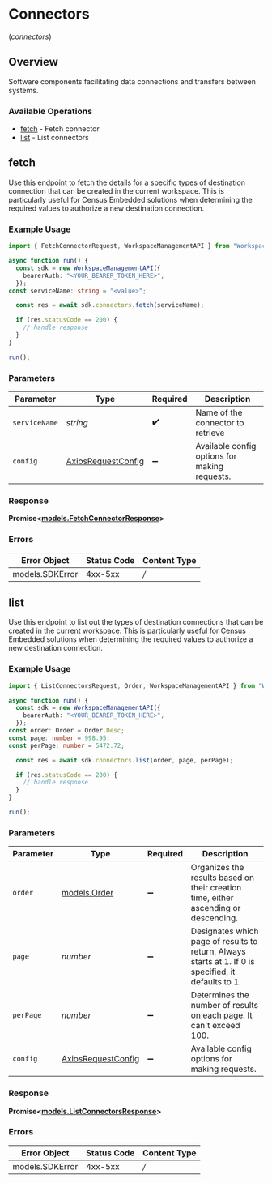 # Connectors
(*connectors*)

## Overview

Software components facilitating data connections and transfers between systems.

### Available Operations

* [fetch](#fetch) - Fetch connector
* [list](#list) - List connectors

## fetch

Use this endpoint to fetch the details for a specific types of destination connection that can be created in the current workspace. This is particularly useful for Census Embedded solutions when determining the required values to authorize a new destination connection.

### Example Usage

```typescript
import { FetchConnectorRequest, WorkspaceManagementAPI } from "Workspace-Management-API";

async function run() {
  const sdk = new WorkspaceManagementAPI({
    bearerAuth: "<YOUR_BEARER_TOKEN_HERE>",
  });
const serviceName: string = "<value>";

  const res = await sdk.connectors.fetch(serviceName);

  if (res.statusCode == 200) {
    // handle response
  }
}

run();
```

### Parameters

| Parameter                                                    | Type                                                         | Required                                                     | Description                                                  |
| ------------------------------------------------------------ | ------------------------------------------------------------ | ------------------------------------------------------------ | ------------------------------------------------------------ |
| `serviceName`                                                | *string*                                                     | :heavy_check_mark:                                           | Name of the connector to retrieve                            |
| `config`                                                     | [AxiosRequestConfig](https://axios-http.com/docs/req_config) | :heavy_minus_sign:                                           | Available config options for making requests.                |


### Response

**Promise<[models.FetchConnectorResponse](../../models/fetchconnectorresponse.md)>**
### Errors

| Error Object    | Status Code     | Content Type    |
| --------------- | --------------- | --------------- |
| models.SDKError | 4xx-5xx         | */*             |

## list

Use this endpoint to list out the types of destination connections that can be created in the current workspace. This is particularly useful for Census Embedded solutions when determining the required values to authorize a new destination connection.

### Example Usage

```typescript
import { ListConnectorsRequest, Order, WorkspaceManagementAPI } from "Workspace-Management-API";

async function run() {
  const sdk = new WorkspaceManagementAPI({
    bearerAuth: "<YOUR_BEARER_TOKEN_HERE>",
  });
const order: Order = Order.Desc;
const page: number = 998.95;
const perPage: number = 5472.72;

  const res = await sdk.connectors.list(order, page, perPage);

  if (res.statusCode == 200) {
    // handle response
  }
}

run();
```

### Parameters

| Parameter                                                                                            | Type                                                                                                 | Required                                                                                             | Description                                                                                          |
| ---------------------------------------------------------------------------------------------------- | ---------------------------------------------------------------------------------------------------- | ---------------------------------------------------------------------------------------------------- | ---------------------------------------------------------------------------------------------------- |
| `order`                                                                                              | [models.Order](../../models/order.md)                                                                | :heavy_minus_sign:                                                                                   | Organizes the results based on their creation time, either ascending or descending.                  |
| `page`                                                                                               | *number*                                                                                             | :heavy_minus_sign:                                                                                   | Designates which page of results to return. Always starts at 1. If 0 is specified, it defaults to 1. |
| `perPage`                                                                                            | *number*                                                                                             | :heavy_minus_sign:                                                                                   | Determines the number of results on each page. It can't exceed 100.                                  |
| `config`                                                                                             | [AxiosRequestConfig](https://axios-http.com/docs/req_config)                                         | :heavy_minus_sign:                                                                                   | Available config options for making requests.                                                        |


### Response

**Promise<[models.ListConnectorsResponse](../../models/listconnectorsresponse.md)>**
### Errors

| Error Object    | Status Code     | Content Type    |
| --------------- | --------------- | --------------- |
| models.SDKError | 4xx-5xx         | */*             |
